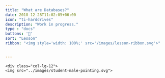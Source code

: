 ```yaml
---
title: "What are Databases?"
date: 2018-12-28T11:02:05+06:00
icon: "ti-harddrives"
description: "Work in progress."
type : "docs"
buttons: '🚧'
sort: "Lesson"
ribbon: "<img style='width: 100%;' src='/images/lesson-ribbon.svg'>"


---
```

    <div class="col-lg-12">
    <img src="../images/student-male-pointing.svg">
</div>